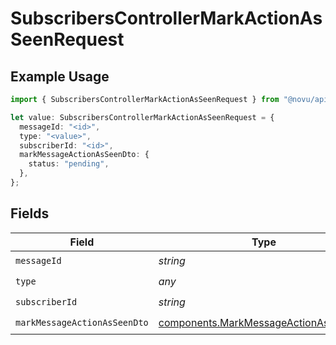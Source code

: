 # SubscribersControllerMarkActionAsSeenRequest

## Example Usage

```typescript
import { SubscribersControllerMarkActionAsSeenRequest } from "@novu/api/models/operations";

let value: SubscribersControllerMarkActionAsSeenRequest = {
  messageId: "<id>",
  type: "<value>",
  subscriberId: "<id>",
  markMessageActionAsSeenDto: {
    status: "pending",
  },
};
```

## Fields

| Field                                                                                          | Type                                                                                           | Required                                                                                       | Description                                                                                    |
| ---------------------------------------------------------------------------------------------- | ---------------------------------------------------------------------------------------------- | ---------------------------------------------------------------------------------------------- | ---------------------------------------------------------------------------------------------- |
| `messageId`                                                                                    | *string*                                                                                       | :heavy_check_mark:                                                                             | N/A                                                                                            |
| `type`                                                                                         | *any*                                                                                          | :heavy_check_mark:                                                                             | N/A                                                                                            |
| `subscriberId`                                                                                 | *string*                                                                                       | :heavy_check_mark:                                                                             | N/A                                                                                            |
| `markMessageActionAsSeenDto`                                                                   | [components.MarkMessageActionAsSeenDto](../../models/components/markmessageactionasseendto.md) | :heavy_check_mark:                                                                             | N/A                                                                                            |